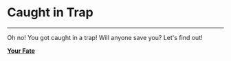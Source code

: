 # Caught in Trap 

--- 

Oh no! You got caught in a trap! Will anyone save you? Let's find out!

[**Your Fate**](../die.md)